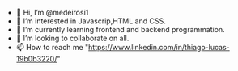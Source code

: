 - 👋 Hi, I’m @medeirosi1
- 👀 I’m interested in Javascrip,HTML and CSS.
- 🌱 I’m currently learning frontend and backend programmation.
- 💞️ I’m looking to collaborate on all.
- 📫 How to reach me "https://www.linkedin.com/in/thiago-lucas-19b0b3220/"

<!---
medeirosi1/medeirosi1 is a ✨ special ✨ repository because its `README.md` (this file) appears on your GitHub profile.
You can click the Preview link to take a look at your changes.
--->
